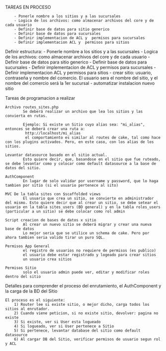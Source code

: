 TAREAS EN PROCESO

        - Ponerle nombre a los sitios y a las sucursales
        - Logica de los archivos: como almacenar archivos del core y de cada usuario
        - Definir base de datos para sitio generico
        - Definir base de datos para sucursales
        - Definir implementacion de ACL y  permisos para sucursales
        - Definir implementacion ACL y  permisos para sitios





Definir estructura:	
	- Ponerle nombre a los sitios y a las sucursales
	- Logica de los archivos: como almacenar archivos del core y de cada usuario
	- Definir base de datos para sitio generico
	- Definir base de datos para sucursales
	- Definir implementacion de ACL y  permisos para sucursales
	- Definir implementacion ACL y  permisos para sitios
	- crear sitio: usuario, contraseña y nombre del comercio. El usuario sera el nombre del sitio, y el nombre del comercio será la 1er sucursal
	- automatizar instalacion nuevo sitio






Tareas de programacion a realizar
		

	Archivo routes_sites.php
			Se deberá realizar un archivo que lea los sitios y las convierta en rutas.

			Ejemplo: Si existe un Sitio cuyo alias sea: "mi_alias", entonces se deberá crear una ruta a:
			 http://localhost/mi_alias
			 el comportamiento es similar al routes de cake, tal como hace con los plugins activados. Pero, en este caso, con los alias de los sitios.

	Levantar datasource basado en el sitio actual. 			
			Esto quiere decir, que, basandose en el sitio que fue ruteado, se debe levantar como y colocar como default datasource a la base de datos del sitio.

	AuthComponent
			En lugar de solo validar por username y password, que lo haga tambien por sitio (si el usuario pertenece al sito)
		
	MVC De la tabla sites con $scaffolded views
			El usuario que crea un sitio, se convierte en administrador del mismo. Esto quiere decir que al crear un sitio, se debe setear el usuario en la tabla sites_users (BD general) y en la tabla roles_users (particular a un sitio) se debe colocar como rol admin

	Script creacion de bases de datos x sitio
			Al crear un nuevo sitio se deberá migrar y crear una nueva base de datos
			Lo mejor seria que se utilice un schema de cake. Pero por ahora tambien seria valido tirar un puro SQL.

	Permisos App General
			el registro de usuarios no requiere de permisos (es publico)
			el usuario debe estar registrado y logeado para crear sitios
			un usuario crea sitios

	Permisos Sitio
			solo el usuario admin puede ver, editar y modificar roles dentro del sitio



	

Detalles para comprender el proceso del enrutamiento, el AuthComponent y la carga de la BD del Sitio

	El proceso es el siguiente:
		1) Router lee si existe sitio, o mejor dicho, carga todos los sitios al enrutador.
		2) Cuando viene peticion, si no existe sitio, devolver: pagina no existe
		3) Si existe, ver si User esta logueado
		4) Si logueado, ver si User pertenece a Sitio
		5) Si pertenece, levantar database del sitio como default datasource
		6) Al cargar DB del Sitio, verificar permisos de usuario segun rol y ACL
